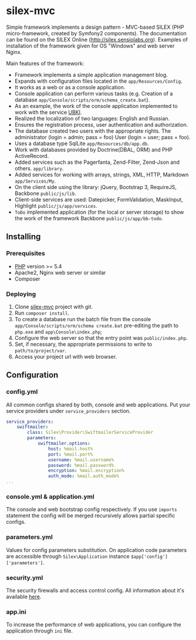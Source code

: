 # silex-mvc 

Simple framework implements a design pattern - MVC-based SILEX (PHP micro-framework,
created by Symfony2 components). The documentation can be found on the SILEX
Online (http://silex.sensiolabs.org). Examples of installation of the framework given for OS "Windows"
and web server Nginx.

Main features of the framework:

- Framework implements a simple application management blog.
- Expands with configuration files located in the `app/Resources/Сonfig`.
- It works as a web or as a console application.
- Console application can perform various tasks (e.g. Creation of a database `app/Console/scripts/orm/schema_create.bat`).
- As an example, the work of the console application implemented to work with the service [UBKI](http://ubki.ua/ru).
- Realized the localization of two languages: English and Russian.
- Ensures the registration process, user authentication and authorization.
- The database created two users with the appropriate rights. The administrator (login = admin; pass = foo) User (login = user; pass = foo).
- Uses a database type SqlLite `app/Resources/db/app.db`.
- Work with databases provided by Doctrine(DBAL, ORM) and PHP ActiveRecord.
- Added services such as the Pagerfanta, Zend-Filter, Zend-Json and others. `app/library`.
- Added services for working with arrays, strings, XML, HTTP, Markdown `app/Services/My`.
- On the client side using the library: jQuery, Bootstrap 3, RequireJS, Backbone `public/js/lib`.
- Client-side services are used: Datepicker, FormValidation, MaskInput, Highlight `public/js/app/services`.
- `ToDo` implemented application (for the local or server storage) to show the work of the framework Backbone `public/js/app/bb-todo`.

## Installing

### Prerequisites

- [PHP](http://php.net) version >= 5.4
- Apache2, Nginx web server or similar
- Composer

### Deploying

1. Clone [silex-mvc](https://github.com/bsa-git/silex-mvc) project with git.
2. Run `composer install`.
3. To create a database run the batch file from the console `app/Console/scripts/orm/schema create.bat` 
   pre-editing the path to` php.exe` and `app\Console\index.php`;
4. Configure the web server so that the entry point was `public/index.php`.
5. Set, if necessary, the appropriate permissions to write to `path/to/project/var`.
6. Access your project url with web browser.

## Configuration

### config.yml
All common configs shared by both, console and web applications. Put your service
providers under `service_providers` section.

```yaml
service_providers:
    swiftmailer:
        class: Silex\Provider\SwiftmailerServiceProvider
        parameters:
            swiftmailer.options:
                host: %mail.host%
                port: %mail.port%
                username: %mail.username%
                password: %mail.password%
                encryption: %mail.encryption%
                auth_mode: %mail.auth_mode%
...
```

### console.yml \& application.yml
The console and web bootstrap config respectively. If you use `imports` statement
the config will be merged recursively allows partial specific configs.

### parameters.yml
Values for config parameters substitution. On application code parameters are 
accessible through `Silex\Application` instance `$app['config']['parameters']`.

### security.yml
The security firewalls and access control config. All information about it's available
[here](http://silex.sensiolabs.org/doc/providers/security.html).

### app.ini
To increase the performance of web applications, you can configure the application
through `ini` file.